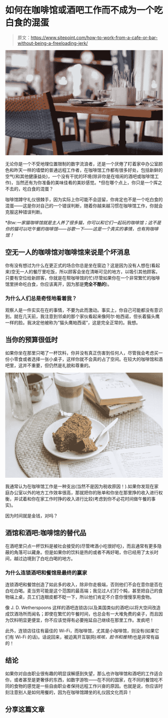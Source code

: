 # 如何在咖啡馆或酒吧工作而不成为一个吃白食的混蛋

> 原文：<https://www.sitepoint.com/how-to-work-from-a-cafe-or-bar-without-being-a-freeloading-jerk/>

![Working from a café](img/002d1eff09becc76d24d2dd5a6050db3.png)

无论你是一个不受地理位置限制的数字流浪者，还是一个厌倦了盯着家中办公室颜色和昨天一样的墙壁的普通远程工作者，在咖啡馆工作都有很多好处，包括新鲜的空气(和其他健康益处)，一个没有干扰的环境(除非你是在喧闹的酒吧或咖啡馆工作)，当然还有为你准备的美味佳肴的美妙感觉。*但在哪个点上，你只是一个挥之不去的，吃白食的混蛋？

咖啡馆蹲守礼仪很棘手，因为实际上你可能不会逗留，你肯定也不是一个吃白食的混蛋——这是你对自己的一个错误判断，随着你越来越习惯在咖啡馆工作，你就会克服这种错误判断。

**Btw:一家猫咖啡馆就是主人养了很多猫，你可以和它们一起玩的咖啡馆；这不是你的猫可以吃午餐的咖啡馆——谷歌一下——这是一个真实的事情，也有狗咖啡馆！*

## 空无一人的咖啡馆对咖啡馆来说是个坏消息

你有没有想过为什么在更正式的场合你总是坐在窗边？这是因为没有人想在(看起来)空无一人的餐厅里吃饭，所以顾客会坐在清晰可见的地方，以吸引其他顾客。只要有空位给新顾客，你就是在帮咖啡馆的忙(尽管如果你在一个非常繁忙的咖啡馆里拼命吃白食，你应该离开，因为那是**完全不酷的**)。

### 为什么人们总是奇怪地看着我？

观察人是一件实实在在的事情，不要为此而激动。事实上，你自己可能都没有意识到。就在几天前，我注意到邻桌的那个家伙看起来像阿尔·帕西诺，但长着猫头鹰一样的脸。我决定他被称为“猫头鹰帕西诺”，这是完全正常的。我想。

## 当你的预算很低时

如果你坐在那里只喝了一杯饮料，你并没有真正伤害到任何人，尽管我会考虑买一份小零食或者选择一张小桌子，这样你就不会真的占了空间。在较大的咖啡馆和酒吧里，这并不重要，但仍然是礼貌和尊重的。

![Stop taking up entire large tables](img/56507e14fb8b5b1de15a421ee517bec1.png)

我通常认为在咖啡馆工作是一种支出(当然不是因为税收原因！).如果你发现在家庭办公室以外的地方工作效率很高，那就把你的账单和你坐在那里挣的收入进行权衡，并试着和你在家工作时挣的收入进行比较(考虑到你不必花时间做午餐的事实)。

因为时间就是金钱，对吗？

## 酒馆和酒吧:咖啡馆的替代品

在酒吧里只点一杯饮料是被社会接受的(尽管啤酒小吃很好吃)，而且通常有更多隐蔽的角落可以藏身。但是如果你的饮料是热的或者不再好喝，你已经用了太长时间，越过边境到了白吃白喝的地方。

### 为什么连锁酒吧和餐馆是最终的赢家

连锁酒吧和餐馆创造了如此多的收入，除非你走极端，否则他们不会在意你是否在白吃白喝。麦当劳可能是这个范围的最高端；我见过人们打个盹，甚至把自己的食物端上桌，员工们连眼皮都不眨一下，所以他们肯定不介意你慢慢享用食物。

像 J. D. Wetherspoons 这样的酒吧连锁店(以及美国类似的酒吧)以将大空间改造成饮酒场所而闻名；即使在繁忙的午餐时间，也总会有一大堆免费的桌子，而且因为饮料明显更便宜，你不应该觉得有必要拖延自己继续在那里工作。发疯吧！

此外，连锁店往往有最佳的 Wi-Fi，而咖啡馆，尤其是小咖啡馆，则没有(如果它们有 Wi-Fi 的话)。话说回来，被迫离开互联网(*咳咳，脸书和推特*)也是非常有益的！

## 结论

如果你对自由职业很有趣的明显误解感到失望，那么也许咖啡馆和酒吧的工作适合你，或者甚至是更奢侈的东西，如数字游牧——在不同的国家，在不同的餐馆吃不同的食物的感觉是一些自由职业者保持远程工作兴奋的原因。也就是说，你应该时刻注意别人是如何用餐的，因为在咖啡馆蹲坐的礼仪因文化而异！

## 分享这篇文章
